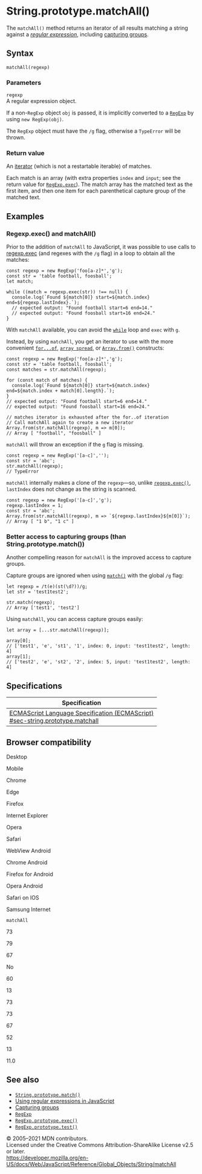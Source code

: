 String.prototype.matchAll()
===========================

The `matchAll()` method returns an iterator of all results matching a string against a *[regular expression](https://developer.mozilla.org/en-US/docs/Web/JavaScript/Guide/Regular_Expressions)*, including [capturing groups](https://developer.mozilla.org/en-US/docs/Web/JavaScript/Guide/Regular_Expressions/Groups_and_Ranges).

Syntax
------

    matchAll(regexp)

### Parameters

`regexp`  
A regular expression object.

If a non-`RegExp` object `obj` is passed, it is implicitly converted to a [`RegExp`](../regexp) by using `new RegExp(obj)`.

The `RegExp` object must have the `/g` flag, otherwise a `TypeError` will be thrown.

### Return value

An [iterator](https://developer.mozilla.org/en-US/docs/Web/JavaScript/Guide/Iterators_and_Generators) (which is not a restartable iterable) of matches.

Each match is an array (with extra properties `index` and `input`; see the return value for [`RegExp.exec`](../regexp/exec)). The match array has the matched text as the first item, and then one item for each parenthetical capture group of the matched text.

Examples
--------

### Regexp.exec() and matchAll()

Prior to the addition of `matchAll` to JavaScript, it was possible to use calls to [regexp.exec](../regexp/exec) (and regexes with the `/g` flag) in a loop to obtain all the matches:

    const regexp = new RegExp('foo[a-z]*','g');
    const str = 'table football, foosball';
    let match;

    while ((match = regexp.exec(str)) !== null) {
      console.log(`Found ${match[0]} start=${match.index} end=${regexp.lastIndex}.`);
      // expected output: "Found football start=6 end=14."
      // expected output: "Found foosball start=16 end=24."
    }

With `matchAll` available, you can avoid the [`while`](../../statements/while) loop and `exec` with `g`.

Instead, by using `matchAll`, you get an iterator to use with the more convenient [`for...of`](../../statements/for...of), [`array spread`](../../operators/spread_syntax), or [`Array.from()`](../array/from) constructs:

    const regexp = new RegExp('foo[a-z]*','g');
    const str = 'table football, foosball';
    const matches = str.matchAll(regexp);

    for (const match of matches) {
      console.log(`Found ${match[0]} start=${match.index} end=${match.index + match[0].length}.`);
    }
    // expected output: "Found football start=6 end=14."
    // expected output: "Found foosball start=16 end=24."

    // matches iterator is exhausted after the for..of iteration
    // Call matchAll again to create a new iterator
    Array.from(str.matchAll(regexp), m => m[0]);
    // Array [ "football", "foosball" ]

`matchAll` will throw an exception if the `g` flag is missing.

    const regexp = new RegExp('[a-c]','');
    const str = 'abc';
    str.matchAll(regexp);
    // TypeError

`matchAll` internally makes a clone of the `regexp`—so, unlike [`regexp.exec()`](../regexp/exec), `lastIndex` does not change as the string is scanned.

    const regexp = new RegExp('[a-c]','g');
    regexp.lastIndex = 1;
    const str = 'abc';
    Array.from(str.matchAll(regexp), m => `${regexp.lastIndex}${m[0]}`);
    // Array [ "1 b", "1 c" ]

### Better access to capturing groups (than String.prototype.match())

Another compelling reason for `matchAll` is the improved access to capture groups.

Capture groups are ignored when using [`match()`](match) with the global `/g` flag:

    let regexp = /t(e)(st(\d?))/g;
    let str = 'test1test2';

    str.match(regexp);
    // Array ['test1', 'test2']

Using `matchAll`, you can access capture groups easily:

    let array = [...str.matchAll(regexp)];

    array[0];
    // ['test1', 'e', 'st1', '1', index: 0, input: 'test1test2', length: 4]
    array[1];
    // ['test2', 'e', 'st2', '2', index: 5, input: 'test1test2', length: 4]

Specifications
--------------

<table><thead><tr class="header"><th>Specification</th></tr></thead><tbody><tr class="odd"><td><a href="https://tc39.es/ecma262/#sec-string.prototype.matchall">ECMAScript Language Specification (ECMAScript)<br />
<span class="small">#sec-string.prototype.matchall</span></a></td></tr></tbody></table>

Browser compatibility
---------------------

Desktop

Mobile

Chrome

Edge

Firefox

Internet Explorer

Opera

Safari

WebView Android

Chrome Android

Firefox for Android

Opera Android

Safari on IOS

Samsung Internet

`matchAll`

73

79

67

No

60

13

73

73

67

52

13

11.0

See also
--------

-   [`String.prototype.match()`](match)
-   [Using regular expressions in JavaScript](https://developer.mozilla.org/en-US/docs/Web/JavaScript/Guide/Regular_Expressions)
-   [Capturing groups](https://developer.mozilla.org/en-US/docs/Web/JavaScript/Guide/Regular_Expressions/Groups_and_Ranges)
-   [`RegExp`](../regexp)
-   [`RegExp.prototype.exec()`](../regexp/exec)
-   [`RegExp.prototype.test()`](../regexp/test)

© 2005–2021 MDN contributors.  
Licensed under the Creative Commons Attribution-ShareAlike License v2.5 or later.  
<a href="https://developer.mozilla.org/en-US/docs/Web/JavaScript/Reference/Global_Objects/String/matchAll" class="_attribution-link">https://developer.mozilla.org/en-US/docs/Web/JavaScript/Reference/Global_Objects/String/matchAll</a>
